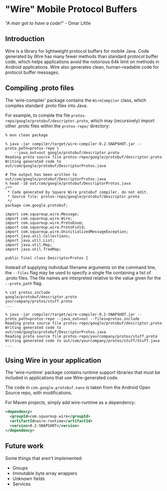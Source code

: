 "Wire" Mobile Protocol Buffers
==============================

*“A man got to have a code!”* - Omar Little


Introduction
------------

Wire is a library for lightweight protocol buffers for mobile Java. Code generated by Wire has many
fewer methods than standard protocol buffer code, which helps applications avoid the notorious 64k
limit on methods in Android applications. Wire also generates clean, human-readable code for
protocol buffer messages.


Compiling .proto files
----------------------

The 'wire-compiler' package contains the `WireCompiler` class, which compiles standard .proto files
into Java.

For example, to compile the file `protos-repo/google/protobuf/descriptor.proto`, which may
(recursively) import other .proto files within the `protos-repo/` directory:

    % mvn clean package

    % java -jar compiler/target/wire-compiler-0.2-SNAPSHOT.jar --proto_path=protos-repo \
        --java_out=out google/protobuf/descriptor.proto
    Reading proto source file protos-repo/google/protobuf/descriptor.proto
    Writing generated code to out/com/google/protobuf/DescriptorProtos.java

    # The output has been written to out/com/google/protobuf/DescriptorProtos.java
    % head -18 out/com/google/protobuf/DescriptorProtos.java
    /**
     * Code generated by Square Wire protobuf compiler, do not edit.
     * Source file: protos-repo/google/protobuf/descriptor.proto
     */
    package com.google.protobuf;

    import com.squareup.wire.Message;
    import com.squareup.wire.Wire;
    import com.squareup.wire.ProtoEnum;
    import com.squareup.wire.ProtoField;
    import com.squareup.wire.UninitializedMessageException;
    import java.util.Collections;
    import java.util.List;
    import java.util.Map;
    import java.util.TreeMap;

    public final class DescriptorProtos {

Instead of supplying individual filename arguments on the command line, the `--files` flag may be
used to specify a single file containing a list of .proto files. The file names are interpreted
relative to the value given for the `--proto_path` flag.

    % cat protos.include
    google/protobuf/descriptor.proto
    yourcompany/protos/stuff.proto
    ...

    % java -jar compiler/target/wire-compiler-0.2-SNAPSHOT.jar --proto_path=protos-repo --java_out=out --files=protos.include
    Reading proto source file protos-repo/google/protobuf/descriptor.proto
    Writing generated code to out/com/google/protobuf/DescriptorProtos.java
    Reading proto source file protos-repo/yourcompany/protos/stuff.proto
    Writing generated code to out/com/yourcompany/protos/stuff/Stuff.java
    ...


Using Wire in your application
------------------------------

The 'wire-runtime' package contains runtime support libraries that must be included in applications
that use Wire-generated code.

The code in `com.google.protobuf.nano` is taken from the Android Open Source repo, with
modifications.

For Maven projects, simply add wire-runtime as a dependency:

```xml
<dependency>
  <groupId>com.squareup.wire</groupId>
  <artifactId>wire-runtime</artifactId>
  <version>0.2-SNAPSHOT</version>
</dependency>
```


Future work
-----------

Some things that aren't implemented:

 * Groups
 * Immutable byte array wrappers
 * Unknown fields
 * Services
